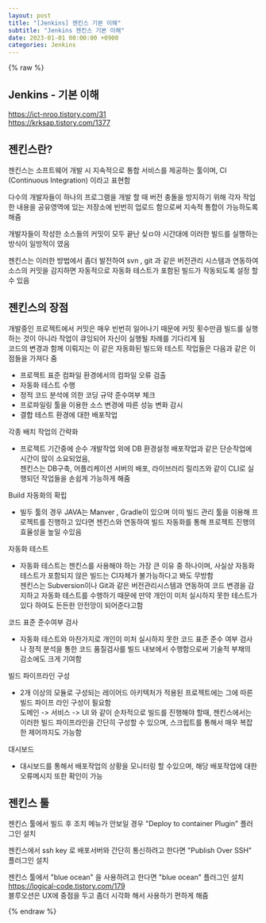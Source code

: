 ```yaml
---  
layout: post  
title: "[Jenkins] 젠킨스 기본 이해"  
subtitle: "Jenkins 젠킨스 기본 이해"  
date: 2023-01-01 00:00:00 +0900  
categories: Jenkins  
---  
```

{% raw %}  
## Jenkins - 기본 이해  
  https://ict-nroo.tistory.com/31  
  https://krksap.tistory.com/1377  
  
 ## 젠킨스란?  
  젠킨스는 소프트웨어 개발 시 지속적으로 통합 서비스를 제공하는 툴이며, CI (Continuous Integration) 이라고 표현함  
  
  다수의 개발자들이 하나의 프로그램을 개발 할 때 버전 충돌을 방지하기 위해 각자 작업한 내용을 공유영역에 있는 저장소에 빈번히 업로드 함으로써 지속적 통합이 가능하도록 해줌  
  
  개발자들이 작성한 소스들의 커밋이 모두 끝난 싲ㅁ야 시간대에 이러한 빌드를 실행하는 방식이 일방적이 였음  
  
  젠킨스는 이러한 방법에서 좀더 발전하여 svn , git 과 같은 버전관리 시스템과 연동하여 소스의 커밋을 감지하면 자동적으로 자동화 테스트가 포함된 빌드가 작동되도록 설정 할 수 있음  
  
## 젠킨스의 장점  
  
  개발중인 프로젝트에서 커밋은 매우 빈번히 일어나기 때문에 커밋 횟수만큼 빌드를 실행하는 것이 아니라 작업이 큐잉되어 자신이 실행될 차례를 기다리게 됨  
  코드의 변경과 함께 이뤄지는 이 같은 자동화된 빌드와 테스트 작업들은 다음과 같은 이점들을 가져다 줌  
  
  - 프로젝트 표준 컴파일 환경에서의 컴파일 오류 검출  
  - 자동화 테스트 수행  
  - 정적 코드 분석에 의한 코딩 규약 준수여부 체크  
  - 프로파일링 툴을 이용한 소스 변경에 따른 성능 변화 감시  
  - 결합 테스트 환경에 대한 배포작업  
  
  각종 배치 작업의 간략화  
  - 프로젝트 기간중에 순수 개발작업 외에 DB 환경설정 배포작업과 같은 단순작업에 시간이 많이 소요되었음,  
    젠킨스는 DB구축, 어플리케이션 서버의 배포, 라이브러리 릴리즈와 같이 CLI로 실행되던 작업들을 손쉽게 가능하게 해줌  
  
  Build 자동화의 확립  
  - 빌두 툴의 경우 JAVA는 Manver , Gradle이 있으며 이미 빌드 관리 툴을 이용해 프로젝트를 진행하고 있다면 젠킨스와 연동하여 빌드 자동화를 통해 프로젝트 진행의 효율성을 높일 수있음  
  
  자동화 테스트  
  - 자동화 테스트는 젠킨스를 사용해야 하는 가장 큰 이유 중 하나이며, 사실상 자동화 테스트가 포함되지 않은 빌드는 CI자체가 불가능하다고 봐도 무방함  
    젠킨스는 Subversion이나 Git과 같은 버전관리시스템과 연동하여 코드 변경을 감지하고 자동화 테스트를 수행하기 때문에 만약 개인이 미처 실시하지 못한 테스트가 있다 하여도 든든한 안전망이 되어준다고함  
  
  코드 표준 준수여부 검사  
  - 자동화 테스트와 마찬가지로 개인이 미처 실시하지 못한 코드 표준 준수 여부 검사나 정적 분석을 통한 코드 품질검사를 빌드 내보에서 수행함으로써 기술적 부채의 감소에도 크게 기여함  
  
  빌드 파이프라인 구성  
  - 2개 이상의 모듈로 구성되는 레이어드 아키텍처가 적용된 프로젝트에는 그에 따른 빌드 파이프 라인 구성이 필요함  
    도메인 -> 서비스 -> UI 와 같이 순차적으로 빌드를 진행해야 할때, 젠킨스에서는 이러한 빌드 파이프라인을 간단히 구성할 수 있으며, 스크립트를 통해서 매우 복잡한 제어까지도 가능함  
  
  대시보드  
  - 대시보드를 통해서 배포작업의 상황을 모니터링 할 수있으며, 해당 배포작업에 대한 오류메시지 또한 확인이 가능  
  
## 젠킨스 툴  
  
젠킨스 툴에서 빌드 후 조치 메뉴가 안보일 경우 "Deploy to container Plugin" 플러그인 설치  
  
젠킨스에서 ssh key 로 배포서버와 간단히 통신하려고 한다면 "Publish Over SSH" 플러그인 설치  
  
젠킨스 툴에서 "blue ocean" 을 사용하려고 한다면 "blue ocean" 플러그인 설치  
  https://logical-code.tistory.com/179  
  블루오션은 UX에 중점을 두고 좀더 시각화 해서 사용하기 편하게 해줌  
  
{% endraw %}
